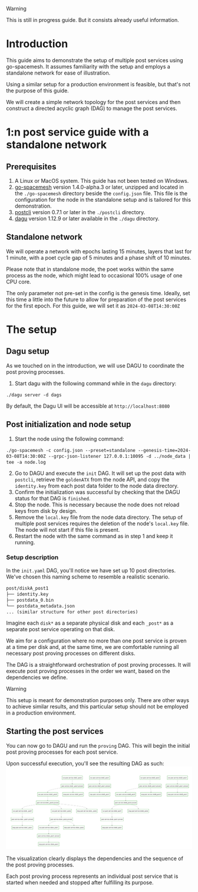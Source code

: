 > [!WARNING]
> This is still in progress guide. But it consists already useful information.

# Introduction

This guide aims to demonstrate the setup of multiple post services using go-spacemesh. It assumes familiarity with the setup and employs a standalone network for ease of illustration.

Using a similar setup for a production environment is feasible, but that's not the purpose of this guide.

We will create a simple network topology for the post services and then construct a directed acyclic graph (DAG) to manage the post services.

# 1:n post service guide with a standalone network

## Prerequisites

1. A Linux or MacOS system. This guide has not been tested on Windows.
2. [go-spacemesh](https://github.com/spacemeshos/go-spacemesh/releases) version 1.4.0-alpha.3 or later, unzipped and located in the `./go-spacemesh` directory beside the `config.json` file. This file is the configuration for the node in the standalone setup and is tailored for this demonstration.
3. [postcli](https://github.com/spacemeshos/post-rs/releases) version 0.7.1 or later in the `./postcli` directory.
4. [dagu](https://github.com/dagu-dev/dagu/releases) version 1.12.9 or later available in the `./dagu` directory.

## Standalone network

We will operate a network with epochs lasting 15 minutes, layers that last for 1 minute, with a poet cycle gap of 5 minutes and a phase shift of 10 minutes.

Please note that in standalone mode, the poet works within the same process as the node, which might lead to occasional 100% usage of one CPU core.

The only parameter not pre-set in the config is the genesis time. Ideally, set this time a little into the future to allow for preparation of the post services for the first epoch. For this guide, we will set it as `2024-03-08T14:30:00Z`

# The setup

## Dagu setup

As we touched on in the introduction, we will use DAGU to coordinate the post proving processes.

1. Start dagu with the following command while in the `dagu` directory:

```
./dagu server -d dags
```

By default, the Dagu UI will be accessible at `http://localhost:8080`

## Post initialization and node setup

1. Start the node using the following command:

```
./go-spacemesh -c config.json --preset=standalone --genesis-time=2024-03-08T14:30:00Z --grpc-json-listener 127.0.0.1:10095 -d ../node_data | tee -a node.log
```

2. Go to DAGU and execute the `init` DAG. It will set up the post data with `postcli`, retrieve the `goldenATX` from the node API, and copy the `identity.key` from each post data folder to the node data directory.
3. Confirm the initialization was successful by checking that the DAGU status for that DAG is `finished`.
4. Stop the node. This is necessary because the node does not reload keys from disk by design.
5. Remove the `local.key` file from the node data directory. The setup of multiple post services requires the deletion of the node's `local.key` file. The node will not start if this file is present.
6. Restart the node with the same command as in step 1 and keep it running.

### Setup description

In the `init.yaml` DAG, you'll notice we have set up 10 post directories. We've chosen this naming scheme to resemble a realistic scenario.

```
post/diskA_post1
├── identity.key
├── postdata_0.bin
└── postdata_metadata.json
... (similar structure for other post directories)
```

Imagine each `disk*` as a separate physical disk and each `_post*` as a separate post service operating on that disk.

We aim for a configuration where no more than one post service is proven at a time per disk and, at the same time, we are comfortable running all necessary post proving processes on different disks.

The DAG is a straightforward orchestration of post proving processes. It will execute post proving processes in the order we want, based on the dependencies we define.

> [!WARNING]
> This setup is meant for demonstration purposes only. There are other ways to achieve similar results, and this particular setup should not be employed in a production environment.

## Starting the post services

You can now go to DAGU and run the `proving` DAG. This will begin the initial post proving processes for each post service.

Upon successful execution, you'll see the resulting DAG as such:
![Proving DAG](docs/proving_dag.png)

The visualization clearly displays the dependencies and the sequence of the post proving processes.

Each post proving process represents an individual post service that is started when needed and stopped after fulfilling its purpose.
